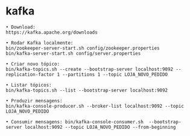 # kafka

	• Download: 
	https://kafka.apache.org/downloads
	
	• Rodar Kafka localmente: 
	bin/zookeeper-server-start.sh config/zookeeper.properties
	bin/kafka-server-start.sh config/server.properties
	
	• Criar novo tópico:
	bin/kafka-topics.sh --create --bootstrap-server localhost:9092 --replication-factor 1 --partitions 1 --topic LOJA_NOVO_PEDIDO
	
	• Listar tópicos:
	bin/kafka-topics.sh --list --bootstrap-server localhost:9092
	
	• Produzir mensagens:
	bin/kafka-console-producer.sh --broker-list localhost:9092 --topic LOJA_NOVO_PEDIDO
	
	• Consumir mensagens: bin/kafka-console-consumer.sh  --bootstrap-server localhost:9092 --topic LOJA_NOVO_PEDIDO --from-beginning
